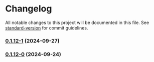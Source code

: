 # Changelog

All notable changes to this project will be documented in this file. See [standard-version](https://github.com/conventional-changelog/standard-version) for commit guidelines.

### [0.1.12-1](https://github.com/joabssilveira/fwork-react-mui-theme-mode-provider/compare/v0.1.12-0...v0.1.12-1) (2024-09-27)

### [0.1.12-0](https://github.com/joabssilveira/fwork-react-mui-theme-mode-provider/compare/v0.1.11...v0.1.12-0) (2024-09-24)